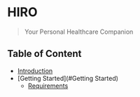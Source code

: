 # HIRO 

> Your Personal Healthcare Companion

## Table of Content

- [Introduction](#Introduction)
- [Getting Started](#Getting Started)
  - [Requirements](#requirments)
